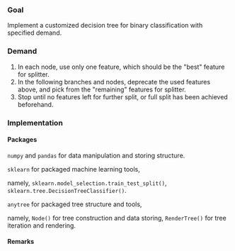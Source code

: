 ### Goal
Implement a customized decision tree for binary classification with specified demand.

### Demand
1. In each node, use only one feature, which should be the "best" feature for splitter.
2. In the following branches and nodes, deprecate the used features above, and pick from the "remaining" features for splitter.
3. Stop until no features left for further split, or full split has been achieved beforehand.

### Implementation

#### Packages
`numpy` and `pandas` for data manipulation and storing structure.

`sklearn` for packaged machine learning tools,

namely, `sklearn.model_selection.train_test_split()`, `sklearn.tree.DecisionTreeClassifier()`.

`anytree` for packaged tree structure and tools, 

namely, `Node()` for tree construction and data storing, `RenderTree()` for tree iteration and rendering.

#### Remarks
